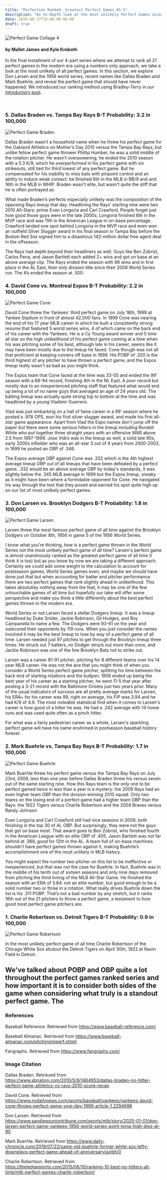 ```yaml
---
title: "Perfection Ranked: Greatest Perfect Games #1-5"
description: "An In-Depth look at the most unlikely Perfect Games according to Bradley-Terry"
date: 2020-08-17T19:00:00-04:00
draft: true
---
```

![Perfect Game Collage 4](https://i.imgur.com/UBSE1zu.png)

#### by Mallet James and Kyle Kroboth

In the final installment of our 4-part series where we attempt to rank all 21 perfect games in the modern era using a numbers only approach, we take a look at the most unlikely of all perfect games. In this section, we explore Don Larsen and the 1956 world series, recent names like Dallas Braden and Mark Buehrle, and reveal the perfect game that should have never happened. We introduced our ranking method using Bradley-Terry in our [introductory post](https://www.maljames.com/post/perfect-games/).

&nbsp;

### 5. Dallas Braden vs. Tampa Bay Rays B-T Probability: 3.2 in 100,000

![Perfect Game Braden](https://i.imgur.com/5RWgmQd.png)

Dallas Braden wasn’t a household name when he threw his perfect game for the Oakland Athletics on Mother’s Day 2010 versus the Tampa Bay Rays, but unlike fellow perfect game thrower Phillip Humber, he was a solid middle of the rotation pitcher. He wasn’t overpowering; he ended the 2010 season with a 5.3 K/9, which he overperformed in his perfect game with six strikeouts, still tied for third lowest of any perfect game. But he compensated for his inability to miss bats with pinpoint control and an ability to induce weak contact: he finished 6th in the MLB in BB/9 and and 16th in the MLB in WHIP. Braden wasn’t elite, but wasn’t quite the stiff that he is often portrayed as.

What made Braden’s perfecto especially unlikely was the composition of the opposing Rays lineup that day. Headlining the Rays’ starting nine were two 2010 All-Stars: prime Evan Longoria and Carl Crawford. People forget just how good those guys were in the late 2000s; Longoria finished 6th in the MVP race and was 11th in the American League in on-base percentage. Crawford landed one spot behind Longoria in the MVP race and even won an outfield Silver Slugger award in his final season in Tampa Bay before the Boston Red Sox signed him to a disastrous 142-million dollar free agent deal in the offseason.

The Rays had depth beyond their headliners as well. Guys like Ben Zobrist, Carlos Pena, and Jason Bartlett each added 2+ wins and got on base at an above average clip. The Rays ended the season with 96 wins and in first place in the AL East, their only division title since their 2008 World Series run. The A’s ended the season at .500.


### 4. David Cone vs. Montreal Expos B-T Probability: 2.2 in 100,000

![Perfect Game Cone](https://i.imgur.com/l0Qlr5h.png)

David Cone threw the Yankees' third perfect game on July 18th, 1999 at Yankee Stadium in front of almost 42,000 fans. In 1999 Cone was nearing the end of his 17 year MLB career in which he built a consistently strong resume that featured 5 world series wins, 4 of which came on the back end of his career with the Yankees. He is a Cy Young award winner and 5 time all star so the high unlikelihood of his perfect game coming at a time when his was pitching some of his best, although late in his career, seems like it may have been mostly due to the lineup he faced. Cone though was not all that proficient at keeping runners off base in 1999. His POBP of .320 is the third highest of any pitcher to have thrown a perfect game, and the Expos lineup really wasn't as bad as you might think.

The Expos team that Cone faced at the time was 33-55 and ended the 99' season with a 68-94 record, finishing 4th in the NL East. A poor record but mostly due to an inexperienced pitching staff that featured what would end up being a lot of no name guys that averaged an age of 24 years old. The batting lineup was actually quite strong top to bottom at the time and was headlined by a young Vladimir Guerrero.

Vlad was just embarking on a hall of fame career in a 99' season where he posted a .978 OPS, won his first silver slugger award, and made his first all-star game appearance. Apart from Vlad the Expo names don't jump off the paper but there were some serious hitters in the lineup including Rondell White who put together three straight years with an offensive WAR above 2.5 from 1997-1999. Jose Vidro was in the lineup as well, a solid late 90s, early 2000s infielder who was an all-star 3 out of 4 years from 2000-2003, in 1999 he posted an OBP of .346.

The Expos average OBP against Cone was .332 which is the 4th highest average lineup OBP out of all lineups that have been defeated by a perfect game. .332 would be an above average OBP by today's standards, it was slightly below the .345 MLB average in 1999 but the Expos lineup, sneaky as it might have been where a formidable opponent for Cone. He navigated his way through the test that they posed and earned his spot quite high up on our list of most unlikely perfect games.


### 3. Don Larsen vs. Brooklyn Dodgers B-T Probability: 1.8 in 100,000

![Perfect Game Larsen](https://i.imgur.com/4S3HpHx.png)

Larsen threw the most famous perfect game of all time against the Brooklyn Dodgers on October 8th, 1956 in game 5 of the 1956 World Series.

I know what you're thinking, how is a perfect game thrown in the World Series not the most unlikely perfect game of all time? Larsen's perfect game is almost unanimously ranked as the greatest perfect game of all time (I think it is too) but as you know by now we are taking a different approach. Certainly we could add some weight to the calculation to account for postseason games, World Series games even; and maybe we should have done just that but when accounting for batter and pitcher performance there are two perfect games that rank slightly ahead in unlikelihood. This takes absolutley nothing away from the feat, it may be one of the few untouchable games of all time but hopefully our take will offer some perspective and make you think a little differently about the best perfect games thrown in the modern era.

World Series or not Larsen faced a stellar Dodgers lineup. It was a lineup headlined by Duke Snider, Jackie Robinson, Gil Hodges, and Roy Campanella to name a few. The Dodgers were 93-61 on the year and outscored their opponents by 119 runs. When you just consider the names involved it may be the best lineup to lose by way of a perfect game of all time. Larsen needed just 97 pitches to get through the Brooklyn lineup three times. He struck out 7 batters, no Dodger struck out more than once, and Jackie Robinson was one of the few Brooklyn Bats not to strike out.

Larsen was a career 81-91 pitcher, pitching for 8 different teams over his 14 year MLB career. He was not the ace that you might think of when you consider a World Series perfect game pitcher, splitting his time between the back end of starting rotations and the bullpen. 1956 ended up being the best year of his career as a starting pitcher, he went 11-5 that year after posting a 3-21 record with the Baltimore Orioles just two years prior. Many of the usual indicators of success are all pretty average marks for Larsen, his ERA+ for his career was 99, right on average, his FIP was 3.94 and he had K/9 of 4.9. The most noteable statistical find when it comes to Larsen's career is how good of a hitter he was. He had a .242 average with 14 home runs and was used quite often as a pinch hitter.

For what was a fairly pedestrian career as a whole, Larsen's sparkling perfect game will have his name enshrined in postseason baseball history forever.


### 2. Mark Buehrle vs. Tampa Bay Rays B-T Probability: 1.7 in 100,000

![Perfect Game Buehrle](https://i.imgur.com/5dbURHu.png)

Mark Buerhle threw his perfect game versus the Tampa Bay Rays on July 23rd, 2009, less than one year before Dallas Braden threw his versus seven out of the same starting nine. How this Rays team is the only one to be perfect gamed twice in less than a year is a mystery: the 2009 Rays had an even higher team OBP than the division winning 2010 squad. Only two teams on the losing end of a perfect game had a higher team OBP than the Rays: the 1922 Tigers versus Charlie Robertson and the 2004 Braves versus Randy Johnson

Evan Longoria and Carl Crawford still had nice seasons in 2009, both finishing in the top 30 of AL OBP. But surprisingly, they were not the guys that got on base most. That award goes to Ben Zobrist, who finished fourth in the American League with an elite OBP of .405. Jason Bartlett was not far behind at .389, good for 12th in the AL. A team full of on-base machines shouldn’t have perfect games thrown against it, making Buehrle’s accomplishment one of the most unlikely in MLB history.

You might expect the number two pitcher on this list to be ineffective or inexperienced, but that was not the case for Buehrle. In fact, Buehrle was in the middle of his tenth out of sixteen seasons and only nine days removed from pitching the third inning of the MLB All-Star Game. He finished the season with an ERA of 3.84: not an elite number, but good enough to be a solid number two or three in a rotation. What really drives Buehrle down the list is his .311 POBP. That’s not a bad number by any stretch, but it ranks 16th out of the 21 pitchers to throw a perfect game, a testament to how good most perfect game pitchers are.


### 1. Charlie Robertson vs. Detroit Tigers B-T Probability: 0.9 in 100,000

![Perfect Game Robertson](https://i.imgur.com/so9PvVG.png)

In the most unlikely perfect game of all time Charlie Robertson of the Chicago White Sox shutout the Detroit Tigers on April 30th, 1922 at Navin Field in Detroit.

We've talked about POBP and OBP quite a lot throughout the perfect games ranked series and how important it is to consider both sides of the game when considering what truly is a standout perfect game. The 
---------------------------------------------------------------------------------------------------------------------------------------------
### References
Baseball Reference. Retrieved from https://www.baseball-reference.com/

Baseball Almanac. Retrieved from https://www.baseball-almanac.com/pitching/piperf.shtml

Fangraphs. Retrieved from https://www.fangraphs.com/

### Image Citation

Dallas Braden. Retrieved from https://www.sbnation.com/2010/5/9/1464953/dallas-braden-no-hitter-perfect-game-athletics-vs-rays-2010-score-recap

David Cone. Retrieved from https://www.nydailynews.com/sports/baseball/yankees/yankees-david-cone-throws-perfect-game-yogi-day-1999-article-1.2294698

Don Larsen. Retrieved from https://www.sandiegouniontribune.com/sports/mlb/story/2020-01-01/don-larsen-perfect-game-yankees-1956-world-series-point-loma-high-dies-at-90

Mark Buerhle. Retrieved from https://www.daily-chronicle.com/2019/07/22/same-old-buehrle-former-white-sox-lefty-downplays-perfect-game-ahead-of-anniversary/axjbhi1/

Charlie Robertson. Retrieved from https://theledgesports.com/2015/06/10/ranking-10-best-no-hitters-all-time/mlb-perfect-games-charlie-robertson/